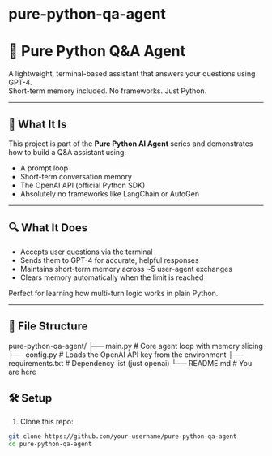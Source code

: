 # pure-python-qa-agent
# 🤖 Pure Python Q&A Agent

A lightweight, terminal-based assistant that answers your questions using GPT-4.  
Short-term memory included. No frameworks. Just Python.

---

## 🧠 What It Is

This project is part of the **Pure Python AI Agent** series and demonstrates how to build a Q&A assistant using:

- A prompt loop
- Short-term conversation memory
- The OpenAI API (official Python SDK)
- Absolutely no frameworks like LangChain or AutoGen

---

## 🔍 What It Does

- Accepts user questions via the terminal
- Sends them to GPT-4 for accurate, helpful responses
- Maintains short-term memory across ~5 user-agent exchanges
- Clears memory automatically when the limit is reached

Perfect for learning how multi-turn logic works in plain Python.

---

## 📂 File Structure

pure-python-qa-agent/
├── main.py # Core agent loop with memory slicing
├── config.py # Loads the OpenAI API key from the environment
├── requirements.txt # Dependency list (just openai)
└── README.md # You are here

## 🛠️ Setup

1. Clone this repo:

```bash
git clone https://github.com/your-username/pure-python-qa-agent
cd pure-python-qa-agent
